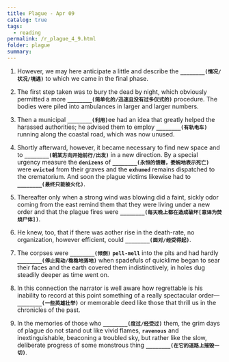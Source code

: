 ```yaml
---
title: Plague - Apr 09
catalog: true
tags: 
  - reading
permalink: /r_plague_4_9.html
folder: plague
summary: 
---
```



1.  However, we may here anticipate a little and describe the <b data-toggle="tooltip" data-original-title="{{site.data.answers.plag_d_58_a1}}">`________(情况/状况/境遇)`</b> to which we came in the final phase.

2.  The first step taken was to bury the dead by night, which obviously permitted a more <b data-toggle="tooltip" data-original-title="{{site.data.answers.plag_d_58_b1}}">`________(简单化的/迅速且没有过多仪式的)`</b> procedure. The bodies were piled into ambulances in larger and larger numbers.

3.  Then a municipal <b data-toggle="tooltip" data-original-title="{{site.data.answers.plag_d_58_c1}}">`________(利用)`</b>ee had an idea that greatly helped the harassed authorities; he advised them to employ <b data-toggle="tooltip" data-original-title="{{site.data.answers.plag_d_58_c2}}">`________(有轨电车)`</b> running along the coastal road, which was now unused.

4.  Shortly afterward, however, it became necessary to find new space and to <b data-toggle="tooltip" data-original-title="{{site.data.answers.plag_d_58_d1}}">`________(朝某方向开始前行/出发)`</b> in a new direction. By a special urgency measure the <b data-toggle="tooltip" data-original-title="{{site.data.glossary.denizens}}">`denizens`</b> of <b data-toggle="tooltip" data-original-title="{{site.data.answers.plag_d_58_d3}}">`________(永恒的馈赠，委婉地表示死亡)`</b> were <b data-toggle="tooltip" data-original-title="{{site.data.glossary.evicted}}">`evicted`</b> from their graves and the <b data-toggle="tooltip" data-original-title="{{site.data.glossary.exhumed}}">`exhumed`</b> remains dispatched to the crematorium. And soon the plague victims likewise had to <b data-toggle="tooltip" data-original-title="{{site.data.answers.plag_d_58_d2}}">`________(最终只能被火化)`</b>.

5.  Thereafter only when a strong wind was blowing did a faint, sickly odor coming from the east remind them that they were living under a new order and that the plague fires were <b data-toggle="tooltip" data-original-title="{{site.data.answers.plag_d_58_e1}}">`________(每天晚上都在造成破坏[意译为焚烧尸体])`</b>.

6.  He knew, too, that if there was aother rise in the death-rate, no organization, however efficient, could <b data-toggle="tooltip" data-original-title="{{site.data.answers.plag_d_58_f1}}">`________(面对/经受得起)`</b>.

7.  The corpses were <b data-toggle="tooltip" data-original-title="{{site.data.answers.plag_d_58_g1}}">`________(倾倒)`</b> <b data-toggle="tooltip" data-original-title="{{site.data.glossary.pell-mell}}">`pell-mell`</b> into the pits and had hardly <b data-toggle="tooltip" data-original-title="{{site.data.answers.plag_d_58_g2}}">`________(停止晃动/稳稳地落地)`</b> when spadefuls of quicklime began to sear their faces and the earth covered them indistinctively, in holes dug steadily deeper as time went on.

8.  In this connection the narrator is well aware how regrettable is his inability to record at this point something of a really spectacular order—<b data-toggle="tooltip" data-original-title="{{site.data.answers.plag_d_58_h1}}">`________(一些英雄壮举)`</b> or memorable deed like those that thrill us in the chronicles of the past.

9.  In the memories of those who <b data-toggle="tooltip" data-original-title="{{site.data.answers.plag_d_58_i1}}">`________(度过/经受过)`</b> them, the grim days of plague do not stand out like vivid flames, <b data-toggle="tooltip" data-original-title="{{site.data.glossary.ravenous}}">`ravenous`</b> and inextinguishable, beaconing a troubled sky, but rather like the slow, deliberate progress of some monstrous thing <b data-toggle="tooltip" data-original-title="{{site.data.answers.plag_d_58_i2}}">`________(在它的道路上摧毁一切)`</b>.